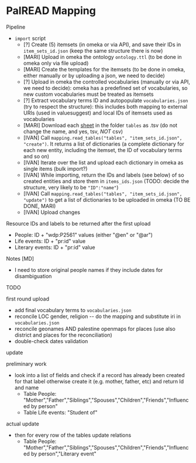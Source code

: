 # PalREAD Mapping

Pipeline

* `import` script
  * [?] Create (5) itemsets (in omeka or via API), and save their IDs in `item_sets_id.json` (keep the same structure there is now)
  * [MARI] Upload in omeka the ontology `ontology.ttl` (to be done in omeka only via file upload)
  * [MARI] Create the templates for the itemsets (to be done in omeka, either manually or by uploading a json, we need to decide)
  * [?] Upload in omeka the controlled vocabularies (manually or via API, we need to decide): omeka has a predefined set of vocabularies, so new custom vocabularies must be treated as itemsets
  * [?] Extract vocabulary terms ID and autopopulate `vocabularies.json` (try to respect the structure):
  this includes both mapping to external URIs (used in valuesuggest) and local IDs of itemsets used as vocabularies
  * [MARI] Download each [sheet](https://docs.google.com/spreadsheets/d/1fn523ktjeLyTytUuPvlOXEvb5A65SxhlKkePKtdWcSQ/edit?usp=sharing) in the folder `tables` as .tsv (do not change the name, and yes, tsv, _NOT_ csv)
  * [IVAN] Call `mapping.read_tables("tables", "item_sets_id.json", "create")`. It returns a list of dictionaries (a complete dictionary for each new entity, including the itemset, the ID of vocabulary terms and so on)
  * [IVAN] Iterate over the list and upload each dictionary in omeka as single items (bulk import?)
  * [IVAN] While importing, return the IDs and labels (see below) of so created entities and store them in `items_ids.json` (TODO: decide the structure, very likely to be `"ID":"name"`)
  * [IVAN] Call `mapping.read_tables("tables", "item_sets_id.json", "update")` to get a list of dictionaries to be uploaded in omeka (TO BE DONE, MARI)
  * [IVAN] Upload changes

Resource IDs and labels to be returned after the first upload
 * People: ID + "wdp:P2561" values (either "\@en" or "\@ar")
 * Life events: ID + "pr:id" value
 * Literary events: ID + "pr:id" value

Notes [MD]

 * I need to store original people names if they include dates for disambiguation


TODO

first round upload

 * add final vocabulary terms to `vocabularies.json`
 * reconcile LOC gender, religion -- do the mapping and substitute iri in `vocabularies.json`
 * reconcile geonames AND palestine openmaps for places (use also district and places for the reconciliation)
 * double-check dates validation

update

preliminary work
 * look into a list of fields and check if a record has already been created for that label otherwise create it (e.g. mother, father, etc) and return Id and name
    * Table People: "Mother","Father","Siblings","Spouses","Children","Friends","Influenced by person"
    * Table Life events: "Student of"

actual update
 * then for every row of the tables update relations
    * Table People: "Mother","Father","Siblings","Spouses","Children","Friends","Influenced by person","Literary event"

